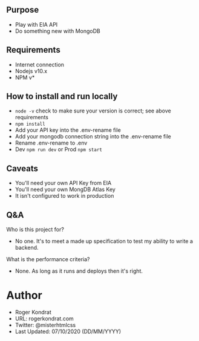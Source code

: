 ## Purpose

- Play with EIA API
- Do something new with MongoDB

## Requirements

- Internet connection
- Nodejs v10.x
- NPM v\*

## How to install and run locally

- `node -v` check to make sure your version is correct; see above requirements
- `npm install`
- Add your API key into the .env-rename file
- Add your mongodb connection string into the .env-rename file
- Rename .env-rename to .env
- Dev `npm run dev` or Prod `npm start`

## Caveats

- You'll need your own API Key from EIA
- You'll need your own MongDB Atlas Key
- It isn't configured to work in production

## Q&A

Who is this project for?

- No one. It's to meet a made up specification to test my ability to write a backend.

What is the performance criteria?

- None. As long as it runs and deploys then it's right.

# Author

- Roger Kondrat
- URL: rogerkondrat.com
- Twitter: @misterhtmlcss
- Last Updated: 07/10/2020 (DD/MM/YYYY)
